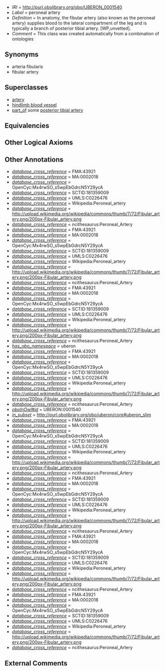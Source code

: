  * *IRI* = http://purl.obolibrary.org/obo/UBERON_0001540
 * *Label* = peroneal artery
 * *Definition* = In anatomy, the fibular artery (also known as the peroneal artery) supplies blood to the lateral compartment of the leg and is typically a branch of posterior tibial artery. [WP,unvetted].
 * *Comment* = This class was created automatically from a combination of ontologies

## Synonyms

 * arteria fibularis
 * fibular artery

## Superclasses

 * [artery](../../UBERON/37/UBERON_0001637.md)
 * [hindlimb blood vessel](../../UBERON/16/UBERON_0003516.md)
 * [part_of](../../BFO/50/BFO_0000050.md) some [posterior tibial artery](../../UBERON/38/UBERON_0001538.md)

## Equivalencies


## Other Logical Axioms


## Other Annotations

 * *[database_cross_reference](../../ef/oboInOwl#hasDbXref.md)* = FMA:43921
 * *[database_cross_reference](../../ef/oboInOwl#hasDbXref.md)* = MA:0002018
 * *[database_cross_reference](../../ef/oboInOwl#hasDbXref.md)* = OpenCyc:Mx4rwSO_s5wpEbGdrcN5Y29ycA
 * *[database_cross_reference](../../ef/oboInOwl#hasDbXref.md)* = SCTID:181359009
 * *[database_cross_reference](../../ef/oboInOwl#hasDbXref.md)* = UMLS:C0226476
 * *[database_cross_reference](../../ef/oboInOwl#hasDbXref.md)* = Wikipedia:Peroneal_artery
 * *[database_cross_reference](../../ef/oboInOwl#hasDbXref.md)* = http://upload.wikimedia.org/wikipedia/commons/thumb/7/72/Fibular_artery.png/200px-Fibular_artery.png
 * *[database_cross_reference](../../ef/oboInOwl#hasDbXref.md)* = ncithesaurus:Peroneal_Artery
 * *[database_cross_reference](../../ef/oboInOwl#hasDbXref.md)* = FMA:43921
 * *[database_cross_reference](../../ef/oboInOwl#hasDbXref.md)* = MA:0002018
 * *[database_cross_reference](../../ef/oboInOwl#hasDbXref.md)* = OpenCyc:Mx4rwSO_s5wpEbGdrcN5Y29ycA
 * *[database_cross_reference](../../ef/oboInOwl#hasDbXref.md)* = SCTID:181359009
 * *[database_cross_reference](../../ef/oboInOwl#hasDbXref.md)* = UMLS:C0226476
 * *[database_cross_reference](../../ef/oboInOwl#hasDbXref.md)* = Wikipedia:Peroneal_artery
 * *[database_cross_reference](../../ef/oboInOwl#hasDbXref.md)* = http://upload.wikimedia.org/wikipedia/commons/thumb/7/72/Fibular_artery.png/200px-Fibular_artery.png
 * *[database_cross_reference](../../ef/oboInOwl#hasDbXref.md)* = ncithesaurus:Peroneal_Artery
 * *[database_cross_reference](../../ef/oboInOwl#hasDbXref.md)* = FMA:43921
 * *[database_cross_reference](../../ef/oboInOwl#hasDbXref.md)* = MA:0002018
 * *[database_cross_reference](../../ef/oboInOwl#hasDbXref.md)* = OpenCyc:Mx4rwSO_s5wpEbGdrcN5Y29ycA
 * *[database_cross_reference](../../ef/oboInOwl#hasDbXref.md)* = SCTID:181359009
 * *[database_cross_reference](../../ef/oboInOwl#hasDbXref.md)* = UMLS:C0226476
 * *[database_cross_reference](../../ef/oboInOwl#hasDbXref.md)* = Wikipedia:Peroneal_artery
 * *[database_cross_reference](../../ef/oboInOwl#hasDbXref.md)* = http://upload.wikimedia.org/wikipedia/commons/thumb/7/72/Fibular_artery.png/200px-Fibular_artery.png
 * *[database_cross_reference](../../ef/oboInOwl#hasDbXref.md)* = ncithesaurus:Peroneal_Artery
 * *[has_obo_namespace](../../ce/oboInOwl#hasOBONamespace.md)* = uberon
 * *[database_cross_reference](../../ef/oboInOwl#hasDbXref.md)* = FMA:43921
 * *[database_cross_reference](../../ef/oboInOwl#hasDbXref.md)* = MA:0002018
 * *[database_cross_reference](../../ef/oboInOwl#hasDbXref.md)* = OpenCyc:Mx4rwSO_s5wpEbGdrcN5Y29ycA
 * *[database_cross_reference](../../ef/oboInOwl#hasDbXref.md)* = SCTID:181359009
 * *[database_cross_reference](../../ef/oboInOwl#hasDbXref.md)* = UMLS:C0226476
 * *[database_cross_reference](../../ef/oboInOwl#hasDbXref.md)* = Wikipedia:Peroneal_artery
 * *[database_cross_reference](../../ef/oboInOwl#hasDbXref.md)* = http://upload.wikimedia.org/wikipedia/commons/thumb/7/72/Fibular_artery.png/200px-Fibular_artery.png
 * *[database_cross_reference](../../ef/oboInOwl#hasDbXref.md)* = ncithesaurus:Peroneal_Artery
 * *[oboInOwl#id](../../id/oboInOwl#id.md)* = UBERON:0001540
 * *[in_subset](../../et/oboInOwl#inSubset.md)* = http://purl.obolibrary.org/obo/uberon/core#uberon_slim
 * *[database_cross_reference](../../ef/oboInOwl#hasDbXref.md)* = FMA:43921
 * *[database_cross_reference](../../ef/oboInOwl#hasDbXref.md)* = MA:0002018
 * *[database_cross_reference](../../ef/oboInOwl#hasDbXref.md)* = OpenCyc:Mx4rwSO_s5wpEbGdrcN5Y29ycA
 * *[database_cross_reference](../../ef/oboInOwl#hasDbXref.md)* = SCTID:181359009
 * *[database_cross_reference](../../ef/oboInOwl#hasDbXref.md)* = UMLS:C0226476
 * *[database_cross_reference](../../ef/oboInOwl#hasDbXref.md)* = Wikipedia:Peroneal_artery
 * *[database_cross_reference](../../ef/oboInOwl#hasDbXref.md)* = http://upload.wikimedia.org/wikipedia/commons/thumb/7/72/Fibular_artery.png/200px-Fibular_artery.png
 * *[database_cross_reference](../../ef/oboInOwl#hasDbXref.md)* = ncithesaurus:Peroneal_Artery
 * *[database_cross_reference](../../ef/oboInOwl#hasDbXref.md)* = FMA:43921
 * *[database_cross_reference](../../ef/oboInOwl#hasDbXref.md)* = MA:0002018
 * *[database_cross_reference](../../ef/oboInOwl#hasDbXref.md)* = OpenCyc:Mx4rwSO_s5wpEbGdrcN5Y29ycA
 * *[database_cross_reference](../../ef/oboInOwl#hasDbXref.md)* = SCTID:181359009
 * *[database_cross_reference](../../ef/oboInOwl#hasDbXref.md)* = UMLS:C0226476
 * *[database_cross_reference](../../ef/oboInOwl#hasDbXref.md)* = Wikipedia:Peroneal_artery
 * *[database_cross_reference](../../ef/oboInOwl#hasDbXref.md)* = http://upload.wikimedia.org/wikipedia/commons/thumb/7/72/Fibular_artery.png/200px-Fibular_artery.png
 * *[database_cross_reference](../../ef/oboInOwl#hasDbXref.md)* = ncithesaurus:Peroneal_Artery
 * *[database_cross_reference](../../ef/oboInOwl#hasDbXref.md)* = FMA:43921
 * *[database_cross_reference](../../ef/oboInOwl#hasDbXref.md)* = MA:0002018
 * *[database_cross_reference](../../ef/oboInOwl#hasDbXref.md)* = OpenCyc:Mx4rwSO_s5wpEbGdrcN5Y29ycA
 * *[database_cross_reference](../../ef/oboInOwl#hasDbXref.md)* = SCTID:181359009
 * *[database_cross_reference](../../ef/oboInOwl#hasDbXref.md)* = UMLS:C0226476
 * *[database_cross_reference](../../ef/oboInOwl#hasDbXref.md)* = Wikipedia:Peroneal_artery
 * *[database_cross_reference](../../ef/oboInOwl#hasDbXref.md)* = http://upload.wikimedia.org/wikipedia/commons/thumb/7/72/Fibular_artery.png/200px-Fibular_artery.png
 * *[database_cross_reference](../../ef/oboInOwl#hasDbXref.md)* = ncithesaurus:Peroneal_Artery
 * *[database_cross_reference](../../ef/oboInOwl#hasDbXref.md)* = FMA:43921
 * *[database_cross_reference](../../ef/oboInOwl#hasDbXref.md)* = MA:0002018
 * *[database_cross_reference](../../ef/oboInOwl#hasDbXref.md)* = OpenCyc:Mx4rwSO_s5wpEbGdrcN5Y29ycA
 * *[database_cross_reference](../../ef/oboInOwl#hasDbXref.md)* = SCTID:181359009
 * *[database_cross_reference](../../ef/oboInOwl#hasDbXref.md)* = UMLS:C0226476
 * *[database_cross_reference](../../ef/oboInOwl#hasDbXref.md)* = Wikipedia:Peroneal_artery
 * *[database_cross_reference](../../ef/oboInOwl#hasDbXref.md)* = http://upload.wikimedia.org/wikipedia/commons/thumb/7/72/Fibular_artery.png/200px-Fibular_artery.png
 * *[database_cross_reference](../../ef/oboInOwl#hasDbXref.md)* = ncithesaurus:Peroneal_Artery

## External Comments

